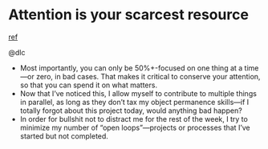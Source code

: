 # Attention is your scarcest resource
[ref](https://www.benkuhn.net/attention/)

@dlc

- Most importantly, you can only be 50%+-focused on one thing at a time—or zero, in bad cases. That makes it critical to conserve your attention, so that you can spend it on what matters.
- Now that I’ve noticed this, I allow myself to contribute to multiple things in parallel, as long as they don’t tax my object permanence skills—if I totally forgot about this project today, would anything bad happen?
- In order for bullshit not to distract me for the rest of the week, I try to minimize my number of “open loops”—projects or processes that I’ve started but not completed. 
